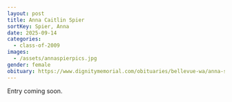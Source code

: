 ```yaml
---
layout: post
title: Anna Caitlin Spier
sortKey: Spier, Anna
date: 2025-09-14
categories:
  - class-of-2009
images:
  - /assets/annaspierpics.jpg
gender: female
obituary: https://www.dignitymemorial.com/obituaries/bellevue-wa/anna-spier-12523713
---
```

E﻿ntry coming soon.